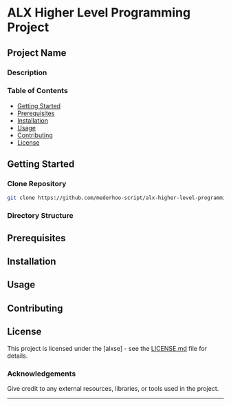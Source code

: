 # ALX Higher Level Programming Project

## Project Name

### Description

### Table of Contents
- [Getting Started](#getting-started)
- [Prerequisites](#prerequisites)
- [Installation](#installation)
- [Usage](#usage)
- [Contributing](#contributing)
- [License](#license)

## Getting Started

### Clone Repository
```bash
git clone https://github.com/mederhoo-script/alx-higher-level-programming.git
```

### Directory Structure

## Prerequisites

## Installation

## Usage

## Contributing

## License
This project is licensed under the [alxse] - see the [LICENSE.md](LICENSE.md) file for details.

### Acknowledgements
Give credit to any external resources, libraries, or tools used in the project.

---

